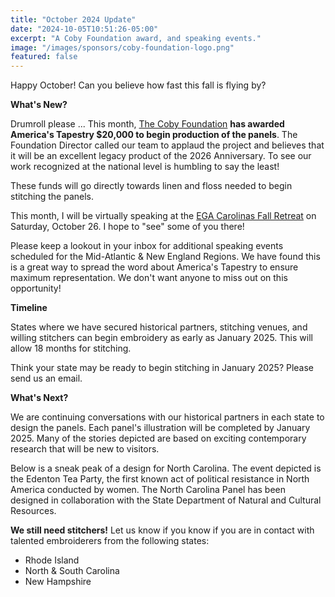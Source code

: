 ```yaml
---
title: "October 2024 Update"
date: "2024-10-05T10:51:26-05:00"
excerpt: "A Coby Foundation award, and speaking events."
image: "/images/sponsors/coby-foundation-logo.png"
featured: false
---
```


Happy October! Can you believe how fast this fall is flying by?

**What's New?**

Drumroll please ... This month, [The Coby Foundation](https://cobyfoundation.org/) **has awarded America's Tapestry $20,000 to begin production of the panels**. The Foundation Director called our team to applaud the project and believes that it will be an excellent legacy product of the 2026 Anniversary. To see our work recognized at the national level is humbling to say the least!

These funds will go directly towards linen and floss needed to begin stitching the panels.

This month, I will be virtually speaking at the [EGA Carolinas Fall Retreat](https://www.egacarolinas.org/wp-content/uploads/2024/08/flyer_rev4_8-25-24.pdf) on Saturday, October 26. I hope to "see" some of you there!

Please keep a lookout in your inbox for additional speaking events scheduled for the Mid-Atlantic & New England Regions. We have found this is a great way to spread the word about America's Tapestry to ensure maximum representation. We don't want anyone to miss out on this opportunity!

**Timeline**

States where we have secured historical partners, stitching venues, and willing stitchers can begin embroidery as early as January 2025. This will allow 18 months for stitching.

Think your state may be ready to begin stitching in January 2025? Please send us an email.

**What's Next?**

We are continuing conversations with our historical partners in each state to design the panels. Each panel's illustration will be completed by January 2025. Many of the stories depicted are based on exciting contemporary research that will be new to visitors.

Below is a sneak peak of a design for North Carolina. The event depicted is the Edenton Tea Party, the first known act of political resistance in North America conducted by women. The North Carolina Panel has been designed in collaboration with the State Department of Natural and Cultural Resources.

**We still need stitchers!** Let us know if you know if you are in contact with talented embroiderers from the following states:

- Rhode Island
- North & South Carolina
- New Hampshire
